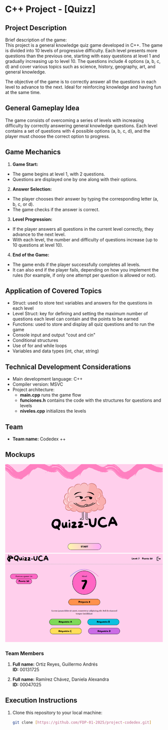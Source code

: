 # C++ Project - [Quizz]

## Project Description

Brief description of the game:  
This project is a general knowledge quiz game developed in C++. The game is divided into 10 levels of progressive difficulty. Each level presents more questions than the previous one, starting with easy questions at level 1 and gradually increasing up to level 10. The questions include 4 options (a, b, c, d) and cover various topics such as science, history, geography, art, and general knowledge.

The objective of the game is to correctly answer all the questions in each level to advance to the next. Ideal for reinforcing knowledge and having fun at the same time.

## General Gameplay Idea

The game consists of overcoming a series of levels with increasing difficulty by correctly answering general knowledge questions. Each level contains a set of questions with 4 possible options (a, b, c, d), and the player must choose the correct option to progress.

## Game Mechanics

1. **Game Start:**

- The game begins at level 1, with 2 questions.
- Questions are displayed one by one along with their options.

2. **Answer Selection:**

- The player chooses their answer by typing the corresponding letter (a, b, c, or d).
- The game checks if the answer is correct.

3. **Level Progression:**

- If the player answers all questions in the current level correctly, they advance to the next level.
- With each level, the number and difficulty of questions increase (up to 10 questions at level 10).

4. **End of the Game:**

- The game ends if the player successfully completes all levels.
- It can also end if the player fails, depending on how you implement the rules (for example, if only one attempt per question is allowed or not).

## Application of Covered Topics

- Struct: used to store text variables and answers for the questions in each level  
- Level Struct: key for defining and setting the maximum number of questions each level can contain and the points to be earned  
- Functions: used to store and display all quiz questions and to run the game  
- Console input and output "cout and cin"  
- Conditional structures  
- Use of for and while loops  
- Variables and data types (int, char, string)

## Technical Development Considerations

- Main development language: C++  
- Compiler version: MSVC  
- Project architecture:  
  - **main.cpp** runs the game flow  
  - **funciones.h** contains the code with the structures for questions and levels  
  - **niveles.cpp** initializes the levels  

## Team

- **Team name:** Codedex ++

## Mockups 
![alt text](image.png)
![alt text](image-1.png)

### Team Members

1. **Full name:** Ortiz Reyes, Guillermo Andrés  
   **ID:** 00131725

2. **Full name:** Ramírez Chávez, Daniela Alexandra  
   **ID:** 00047025

## Execution Instructions

1. Clone this repository to your local machine:  
   ```bash
   git clone [https://github.com/FDP-01-2025/project-codedex.git]
